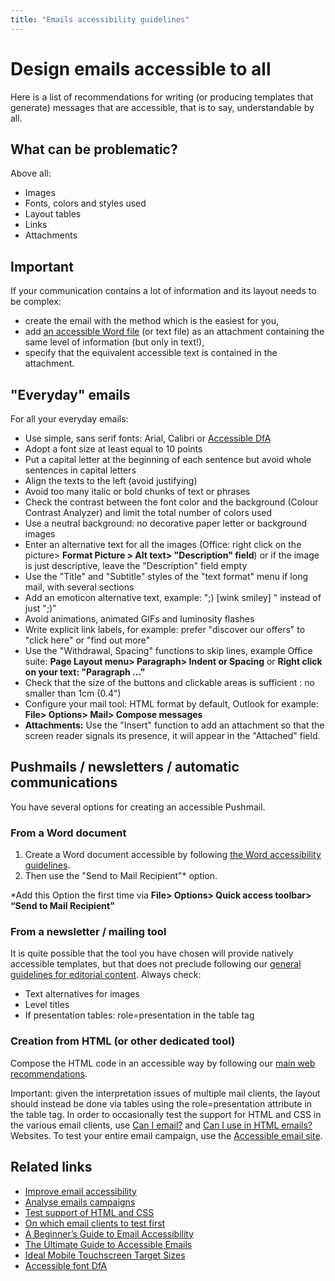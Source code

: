 ```yaml
---
title: "Emails accessibility guidelines"
---
```


# Design emails accessible to all 

Here is a list of recommendations for writing (or producing templates that generate) messages that are accessible, that is to say, understandable by all.

## What can be problematic?
Above all:
- Images
- Fonts, colors and styles used
- Layout tables
- Links
-	Attachments

## Important

If your communication contains a lot of information and its layout needs to be complex:
- create the email with the method which is the easiest for you,
- add [an accessible Word file](../word) (or text file) as an attachment containing the same level of information (but only in text!),
- specify that the equivalent accessible text is contained in the attachment.

## "Everyday" emails
For all your everyday emails:
- Use simple, sans serif fonts: Arial, Calibri or [Accessible DfA](http://c-rnt.apf.asso.fr/2019/01/07/accessible-dfa-une-police-open-source-concue-par-orange/)
- Adopt a font size at least equal to 10 points
- Put a capital letter at the beginning of each sentence but avoid whole sentences in capital letters
- Align the texts to the left (avoid justifying)
- Avoid too many italic or bold chunks of text or phrases
- Check the contrast between the font color and the background (Colour Contrast Analyzer) and limit the total number of colors used
- Use a neutral background: no decorative paper letter or background images
- Enter an alternative text for all the images (Office: right click on the picture> **Format Picture > Alt text> "Description" field**) or if the image is just descriptive, leave the "Description" field empty
- Use the "Title" and "Subtitle" styles of the "text format" menu if long mail, with several sections
- Add an emoticon alternative text, example: ";) [wink smiley] " instead of just ";)"
- Avoid animations, animated GIFs and luminosity flashes
- Write explicit link labels, for example: prefer "discover our offers" to "click here" or "find out more"
- Use the "Withdrawal, Spacing" functions to skip lines, example Office suite: **Page Layout menu> Paragraph> Indent or Spacing** or **Right click on your text: "Paragraph ..."**
- Check that the size of the buttons and clickable areas is sufficient : no smaller than 1cm (0.4")
- Configure your mail tool: HTML format by default, Outlook for example: **File> Options> Mail> Compose messages**
-	**Attachments:** Use the "Insert" function to add an attachment so that the screen reader signals its presence, it will appear in the "Attached" field.

## Pushmails / newsletters / automatic communications
You have several options for creating an accessible Pushmail.

### From a Word document
1. Create a Word document accessible by following [the Word accessibility guidelines](../word/create).
2. Then use the "Send to Mail Recipient"* option.

*Add this Option the first time via **File> Options> Quick access toolbar> “Send to Mail Recipient”**

### From a newsletter / mailing tool
It is quite possible that the tool you have chosen will provide natively accessible templates, but that does not preclude following our [general guidelines for editorial content](https://a11y-guidelines.orange.com/others_EN/editorial.html).
Always check:
-	Text alternatives for images
-	Level titles
-	If presentation tables: role=presentation in the table tag

### Creation from HTML (or other dedicated tool)
Compose the HTML code in an accessible way by following our [main web recommendations](../../web).  

Important: given the interpretation issues of multiple mail clients, the layout should instead be done via tables using the role=presentation attribute in the table tag.
In order to occasionally test the support for HTML and CSS in the various email clients, use [Can I email?](https://www.caniemail.com/) and [Can I use in HTML emails?](https://caniuse.email/) Websites.
To test your entire email campaign, use the [Accessible email site](http://www.accessible-email.org/).

## Related links
- [Improve email accessibility ](https://support.office.com/en-us/article/video-improve-email-accessibility-ebf3730a-18f8-4b57-81d1-730086231775?omkt=en-001&ui=en-US&rs=en-001&ad=US)
- [Analyse emails campaigns](http://www.accessible-email.org/)
- [Test support of HTML and CSS](https://www.caniemail.com/)
- [On which email clients to test first](https://emails.hteumeuleu.com/which-email-clients-should-you-test-on-b2a892e57606)
- [A Beginner’s Guide to Email Accessibility](https://webdesign.tutsplus.com/tutorials/a-beginners-guide-to-email-accessibility--cms-31240)
- [The Ultimate Guide to Accessible Emails](https://litmus.com/blog/ultimate-guide-accessible-emails)
- [Ideal Mobile Touchscreen Target Sizes](https://www.smashingmagazine.com/2012/02/finger-friendly-design-ideal-mobile-touchscreen-target-sizes/)
- [Accessible font DfA](http://c-rnt.apf.asso.fr/2019/01/07/accessible-dfa-une-police-open-source-concue-par-orange/)
